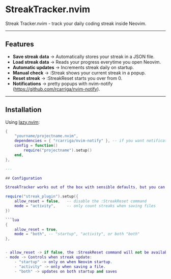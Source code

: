 # StreakTracker.nvim

Streak Tracker.nvim - track your daily coding streak inside Neovim.

---

## Features
- **Save streak data** -> Automatically stores your streak in a JSON file.
- **Load streak data** -> Reads your progress everytime you open Neovim.
- **Automatic updates** -> Increments streak daily on startup.
- **Manual check** -> :Streak shows your current streak in a popup.
- **Reset streak** -> :StreakReset starts you over from 0.
- **Notifications** -> pretty popups with nvim-notify (https://github.com/rcarriga/nvim-notify).

---

## Installation

Using [lazy.nvim](https://github.com/folke/lazy.nvim):

```lua
{
    "yourname/projectname.nvim",
    dependencies = { "rcarriga/nvim-notify" }, -- if you want notifications
    config = function()
        require("projectname").setup()
    end,
},

---

## Configuration

StreakTracker works out of the box with sensible defaults, but you can customize its behavior:

require("streak_plugin").setup({
    allow_reset = false,   -- disable the :StreakReset command
    mode = "activity",     -- only count streaks when saving files
})

```lua
{
    allow_reset = true,
    mode = "both", -- "startup", "activity", or both "both"
},


- allow_reset -> if false, the :StreakReset command will not be available.
- mode -> Controls when streak update:
    - "startup" -> only on when Neovim startup.
    - "activity" -> only when saving a file.
    - "both" -> updates on both startup and saves


